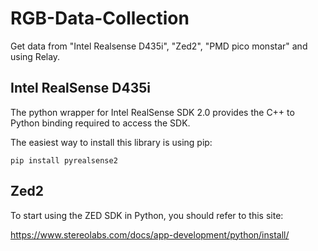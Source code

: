 # RGB-Data-Collection
Get data from "Intel Realsense D435i", "Zed2", "PMD pico monstar" and using Relay.

## Intel RealSense D435i

The python wrapper for Intel RealSense SDK 2.0 provides the C++ to Python binding required to access the SDK.

The easiest way to install this library is using pip:
```
pip install pyrealsense2
```

## Zed2

To start using the ZED SDK in Python, you should refer to this site:

https://www.stereolabs.com/docs/app-development/python/install/
